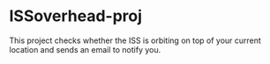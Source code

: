 # ISSoverhead-proj
This project checks whether the ISS is orbiting on top of your current location and sends an email to notify you.
